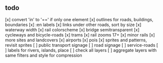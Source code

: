 ## todo

[x] convert 'in' to '==' if only one element
[x] outlines for roads, buildings, boundaries
[x] :en labels
[x] links under other roads, sort by size
[x] waterway width
[x] rail colorscheme
[x] bridge semitransparent
[x] cycleways and bicycle-roads
[x] trams
[x] rail zooms 17+
[x] minor rails
[x] more sites and landcovers
[x] airports
[x] pois
[x] sprites and patterns, revisit sprites
[ ] public transport signage
[ ] road signage
[ ] service-roads
[ ] labels for rivers, islands, place
[ ] check all layers
[ ] aggregate layers with same filters and style for compression
